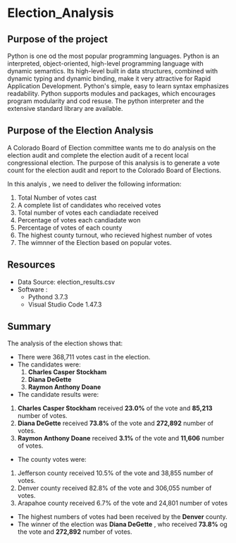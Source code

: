 # Election_Analysis

## Purpose of the project

Python is one od the most popular programming languages. Python is an interpreted, object-oriented, high-level programming language with dynamic semantics. Its high-level built in data structures, combined with dynamic typing and dynamic binding, make it very attractive for Rapid Application Development. Python's simple, easy to learn syntax emphasizes readability. Python supports modules and packages, which encourages program modularity and cod resuse. The python interpreter and the extensive standard library are available.

## Purpose of the Election Analysis
A Colorado Board of Election committee wants me to do analysis on the election audit and complete the election audit of a recent local congressional election.  The purpose of this analysis  is to generate a vote count for the election audit  and report to the Colorado Board of Elections.

In this analyis , we need to deliver the following information:
  
   1. Total Number of votes cast
  2. A complete list of candidates who received votes
  3. Total number of votes each candiadate received
  4. Percentage of votes each candiadate won
  5. Percentage of votes of each county
  6. The highest county turnout, who recieved highest number of votes
  7. The wimnner of the Election based on popular votes.

## Resources
- Data Source: election_results.csv
- Software : 
    - Pythond 3.7.3
    - Visual Studio Code 1.47.3

## Summary
The analysis of the election shows that:

 - There were 368,711 votes cast in the election.
 - The candidates were:
   1. **Charles Casper Stockham**
   2. **Diana DeGette**
   3. **Raymon Anthony Doane**
  - The candidate results were:
   1. **Charles Casper Stockham** received **23.0%** of the vote and **85,213** number of votes.
   2. **Diana DeGette** received **73.8%** of the vote and **272,892** number of votes.
   3. **Raymon Anthony Doane** received **3.1%** of the vote and **11,606** number of votes.
  - The county votes were:
   1. Jefferson county received 10.5% of the vote and 38,855 number of votes.
   2. Denver county received 82.8% of the vote and 306,055 number of votes.
   3. Arapahoe county received 6.7% of the vote and 24,801 number of votes
  -  The highest numbers of votes had been received by the **Denver** county.
  -  The winner of the election was **Diana DeGette** , who received **73.8%** og the vote and **272,892** number of votes.
  
  


